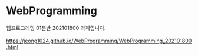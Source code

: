 # WebProgramming
웹프로그래밍 01분반 202101800 과제입니다.<br/><br/>
https://jeong1024.github.io/WebProgramming/WebProgramming_202101800.html<br/><br/>
